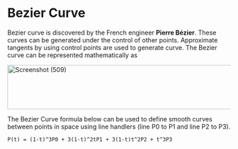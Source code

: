 # Bezier Curve

Bezier curve is discovered by the French engineer **Pierre Bézier**. These curves can be generated under the control of other points. Approximate tangents by using control points are used to generate curve. The Bezier curve can be represented mathematically as

<img src="https://live.staticflickr.com/65535/52700333292_52164462b2_w.jpg" width="629" height="100" alt="Screenshot (509)">

The Bezier Curve formula below can be used to define smooth curves between points in space using line handlers (line P0 to P1 and line P2 to P3).
```
P(t) = (1-t)^3P0 + 3(1-t)^2tP1 + 3(1-t)t^2P2 + t^3P3
```

